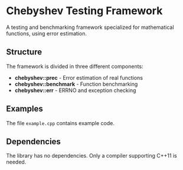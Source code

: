 # Chebyshev Testing Framework
A testing and benchmarking framework specialized for mathematical functions, using error estimation.

## Structure
The framework is divided in three different components:
- **chebyshev::prec** - Error estimation of real functions
- **chebyshev::benchmark** - Function benchmarking
- **chebyshev::err** - ERRNO and exception checking

## Examples
The file `example.cpp` contains example code.

## Dependencies
The library has no dependencies. Only a compiler supporting C++11 is needed.
